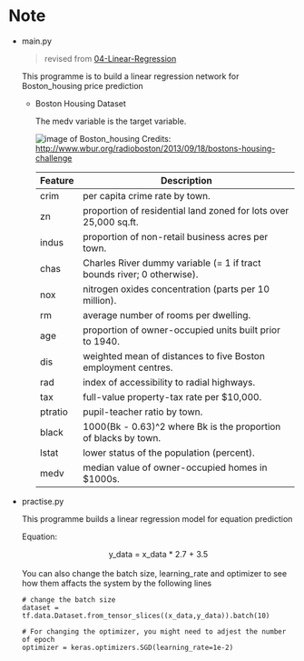 # Note

- main.py
    > revised from [04-Linear-Regression](https://github.com/dragen1860/TensorFlow-2.x-Tutorials/tree/master/04-Linear-Regression)

    This programme is to build a linear regression network for Boston_housing price prediction

    - Boston Housing Dataset

        The medv variable is the target variable.

        ![image of Boston_housing](http://wordpress.wbur.org/wp-content/uploads/2013/09/housing-photo1-1000x664.jpg)
        Credits: http://www.wbur.org/radioboston/2013/09/18/bostons-housing-challenge

        | Feature | Description |
        | ------- | ----------- |
        | crim    | per capita crime rate by town.  |
        | zn      | proportion of residential land zoned for lots over 25,000 sq.ft. |
        | indus   | proportion of non-retail business acres per town. |
        | chas    | Charles River dummy variable (= 1 if tract bounds river; 0 otherwise). |
        | nox     | nitrogen oxides concentration (parts per 10 million). |
        | rm      | average number of rooms per dwelling. |
        | age     | proportion of owner-occupied units built prior to 1940. |
        | dis     | weighted mean of distances to five Boston employment centres. |
        | rad     | index of accessibility to radial highways. |
        | tax     | full-value property-tax rate per \$10,000. |
        | ptratio | pupil-teacher ratio by town. |
        | black   | 1000(Bk - 0.63)^2 where Bk is the proportion of blacks by town. |
        | lstat   | lower status of the population (percent). |
        | medv    | median value of owner-occupied homes in \$1000s. |
    
    

    

- practise.py
    
    This programme builds a linear regression model for equation prediction

    Equation: 

    <center>y_data = x_data * 2.7 + 3.5 </center>

    <br>
    You can also change the batch size, learning_rate and optimizer to see how them affacts the system by the following lines

    
    ```
    # change the batch size
    dataset = tf.data.Dataset.from_tensor_slices((x_data,y_data)).batch(10)
    ```

    ```
    # For changing the optimizer, you might need to adjest the number of epoch
    optimizer = keras.optimizers.SGD(learning_rate=1e-2)
    ```
    

        